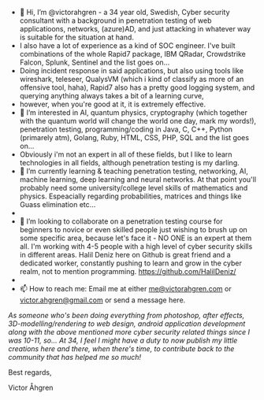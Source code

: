 - 👋 Hi, I’m @victorahgren - a 34 year old, Swedish, Cyber security consultant with a background in penetration testing of web applicatioons, networks, (azure)AD, and just attacking in whatever way is suitable for the situation at hand.
- I also have a lot of experience as a kind of SOC engineer. I've built combinations of the whole Rapid7 package, IBM QRadar, Crowdstrike Falcon, Splunk, Sentinel and the list goes on...
- Doing incident response in said applications, but also using tools like wireshark, teleseer, QualysVM (which i kind of classify as more of an offensive tool, haha), Rapid7 also has a pretty good logging system, and querying anything always takes a bit of a learning curve,
- however, when you're good at it, it is extremely effective.
- 👀 I’m interested in AI, quantum physics, cryptography (which together with the quantum world will change the world one day, mark my words!), penetration testing, programming/coding in Java, C, C++, Python (primarely atm), Golang, Ruby, HTML, CSS, PHP, SQL and the list goes on...
- Obviously i'm not an expert in all of these fields, but I like to learn technologies in all fields, although penetration testing is my darling.
- 🌱 I’m currently learning & teaching penetration testing, networking, AI, machine learning, deep learning and neural networks. At that point you'll probably need some university/college level skills of mathematics and physics. Espeacially regarding probabilities, matrices and things like Guass elimination etc...
- 
- 💞️ I’m looking to collaborate on a penetration testing course for beginners to novice or even skilled people just wishing to brush up on some specific area, because let's face it - NO ONE is an expert at them all. I'm working with 4-5 people with a high level of cyber security skills in different areas. Halil Deniz here on Github is great friend and a dedicated worker, constantly pushing to learn and grow in the cyber realm, not to mention programming. https://github.com/HalilDeniz/
- 
- 📫 How to reach me: Email me at either me@victorahgren.com or victor.ahgren@gmail.com or send a message here.

*As someone who's been doing everything from photoshop, after effects, 3D-modelling/rendering to web design, android application development along with the above mentioned more cyber security related things since I was 10-11, so... At 34, I feel I might have a duty to now publish my little creations here and there, when there's time, to contribute back to the community that has helped me so much!*

Best regards,

Victor Åhgren
<!---
victorahgren/victorahgren is a ✨ special ✨ repository because its `README.md` (this file) appears on your GitHub profile.
You can click the Preview link to take a look at your changes.
--->
